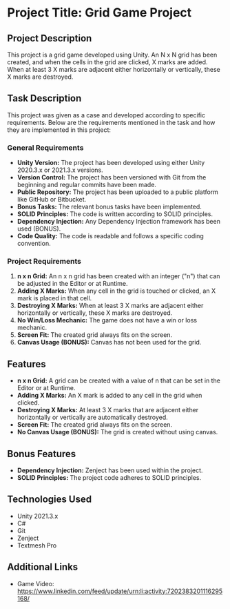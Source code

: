 # Project Title: Grid Game Project

## Project Description
This project is a grid game developed using Unity. An N x N grid has been created, and when the cells in the grid are clicked, X marks are added. When at least 3 X marks are adjacent either horizontally or vertically, these X marks are destroyed.

## Task Description
This project was given as a case and developed according to specific requirements. Below are the requirements mentioned in the task and how they are implemented in this project:

### General Requirements
- **Unity Version:** The project has been developed using either Unity 2020.3.x or 2021.3.x versions.
- **Version Control:** The project has been versioned with Git from the beginning and regular commits have been made.
- **Public Repository:** The project has been uploaded to a public platform like GitHub or Bitbucket.
- **Bonus Tasks:** The relevant bonus tasks have been implemented.
- **SOLID Principles:** The code is written according to SOLID principles.
- **Dependency Injection:** Any Dependency Injection framework has been used (BONUS).
- **Code Quality:** The code is readable and follows a specific coding convention.

### Project Requirements
1. **n x n Grid:** An n x n grid has been created with an integer ("n") that can be adjusted in the Editor or at Runtime.
2. **Adding X Marks:** When any cell in the grid is touched or clicked, an X mark is placed in that cell.
3. **Destroying X Marks:** When at least 3 X marks are adjacent either horizontally or vertically, these X marks are destroyed.
4. **No Win/Loss Mechanic:** The game does not have a win or loss mechanic.
5. **Screen Fit:** The created grid always fits on the screen.
6. **Canvas Usage (BONUS):** Canvas has not been used for the grid.

## Features
- **n x n Grid:** A grid can be created with a value of n that can be set in the Editor or at Runtime.
- **Adding X Marks:** An X mark is added to any cell in the grid when clicked.
- **Destroying X Marks:** At least 3 X marks that are adjacent either horizontally or vertically are automatically destroyed.
- **Screen Fit:** The created grid always fits on the screen.
- **No Canvas Usage (BONUS):** The grid is created without using canvas.

## Bonus Features
- **Dependency Injection:** Zenject has been used within the project.
- **SOLID Principles:** The project code adheres to SOLID principles.

## Technologies Used
- Unity 2021.3.x
- C#
- Git
- Zenject
- Textmesh Pro

## Additional Links
- Game Video: https://www.linkedin.com/feed/update/urn:li:activity:7202383201116295168/
